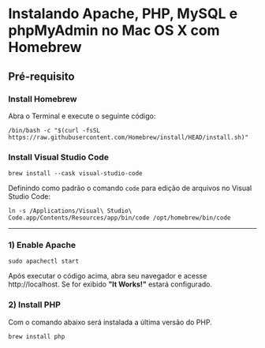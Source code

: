 # Instalando Apache, PHP, MySQL e phpMyAdmin no Mac OS X com Homebrew

## Pré-requisito

### Install Homebrew

Abra o Terminal e execute o seguinte código:

```
/bin/bash -c "$(curl -fsSL https://raw.githubusercontent.com/Homebrew/install/HEAD/install.sh)"
```

### Install Visual Studio Code

```
brew install --cask visual-studio-code
```

Definindo como padrão o comando `code` para edição de arquivos no Visual Studio Code:

```
ln -s /Applications/Visual\ Studio\ Code.app/Contents/Resources/app/bin/code /opt/homebrew/bin/code
```

----

### 1) Enable Apache

```
sudo apachectl start
```

Após executar o código acima, abra seu navegador e acesse http://localhost. Se for exibido **"It Works!"** estará configurado.



### 2) Install PHP

Com o comando abaixo será instalada a última versão do PHP.

```
brew install php
```
